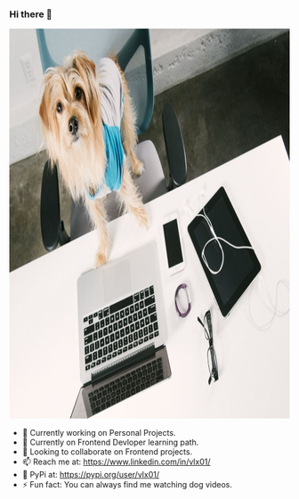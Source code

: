 
### Hi there 👋
<img src = 'https://github.com/vlx01/vlx01/blob/master/Tech-Geek-Dad.jpg' width="1000" height="700">



- 🔭 Currently working on Personal Projects.
- 🌱 Currently on Frontend Devloper learning path.
- 👯 Looking to collaborate on Frontend projects.
- 📫 Reach me at: https://www.linkedin.com/in/vlx01/
- 🐍 PyPi at: https://pypi.org/user/vlx01/
- ⚡ Fun fact: You can always find me watching dog videos.

